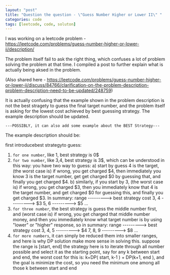 ```yaml
---
layout: "post"
title: "Question the question - \"Guess Number Higher or Lower II\" "
categories: code
tags: [leetcode, code, soluton]
---
```


I was working on a leetcode problem - https://leetcode.com/problems/guess-number-higher-or-lower-ii/description/

The problem itself fail to ask the right thing, which confuses a lot of problem solving the problem at that time. I compiled a post to further explain what is actually being aksed in the problem.

(Also shared here - https://leetcode.com/problems/guess-number-higher-or-lower-ii/discuss/84766/clarification-on-the-problem-description-problem-description-need-to-be-updated/248759)

It is actually confusing that the example shown in the problem description is not the best stragety to guess the final target number, and the problem itself is asking for the lowest cost achieved by best guessing strategy.
The example description should be updated.


```---POSSIBLY, it can also add some example about the BEST Strategy---```

The example description should be:

first introducebest strategyto guess:

1. ```for one number```, like 1, best strategy is 0$
2. ```for two number```, like 3,4, best strategy is 3$, which can be understood in this way: you have two way to guess: a) start by guess 4 is the target, (the worst case is) if wrong, you get charged $4, then immediately you know 3 is the target number, get get charged $0 by guessing that, and finally you get charged $4. b) similarly, if you start by 3, (the worst case is) if wrong, you get charged $3, then you immediately know that 4 is the target number, and get charged $0 for guessing this, and finally you get charged $3. In summary:
range ---------> best strategy cost
3, 4 ---------> $3
5, 6 ---------> $5
...
3. ```for three number```, the best strategy is guess the middle number first, and (worst case is) if wrong, you get charged that middle number money, and then you immediately know what target number is by using "lower" or "higher" response, so in summary:
range ---------> best strategy cost
3, 4, 5 ---------> $4
7, 8, 9 ---------> $8
...
4. ```for more numbers```, it can simply be reduced them into smaller ranges, and here is why DP solution make more sense in solving this.
suppose the range is [start, end]
the strategy here is to iterate through all number possible and select it as the starting point, say for any k between start and end, the worst cost for this is: k+DP( start, k-1 ) + DP(k+1, end ), and the goal is minimize the cost, so you need the minimum one among all those k between start and end
